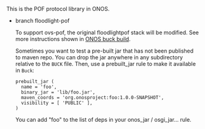 This is the POF protocol library in ONOS.

- branch floodlight-pof

  To support ovs-pof, the original floodlightpof stack will be modified. See more instructions shown in [ONOS buck build](https://docs.google.com/document/d/1hAqBDFry2f4w9lMCAY_ieO04nWLR4gHV0uJrgV-8ovE/edit#heading=h.69a07zqxoy0r).
  
  Sometimes you want to test a pre-built jar that has not been published to maven repo. You can drop the jar anywhere in any subdirectory relative to the ```BUCK``` file. Then, use a prebuilt_jar rule to make it available in ```Buck```:
  ```
  prebuilt_jar (
    name = 'foo',
    binary_jar = 'lib/foo.jar',
    maven_coords = 'org.onosproject:foo:1.0.0-SNAPSHOT',
    visibility = [ 'PUBLIC' ],
  )
  ```
  
  You can add "foo" to the list of deps in your onos_jar / osgi_jar... rule.
